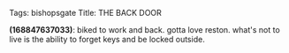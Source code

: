 Tags: bishopsgate
Title: THE BACK DOOR
  
**(168847637033)**: biked to work and back. gotta love reston. what's not to live is the ability to forget keys and be locked outside.